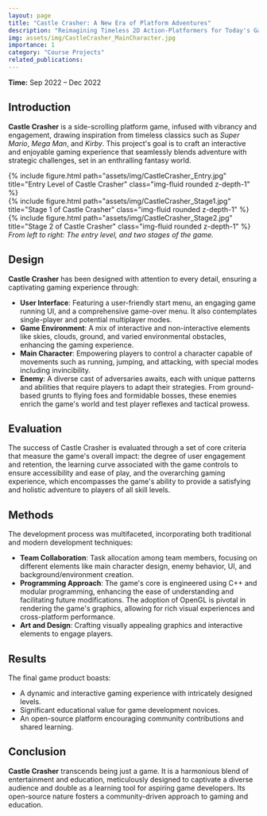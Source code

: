 ```yaml
---
layout: page
title: "Castle Crasher: A New Era of Platform Adventures"
description: "Reimagining Timeless 2D Action-Platformers for Today's Gaming Landscape"
img: assets/img/CastleCrasher_MainCharacter.jpg
importance: 1
category: "Course Projects"
related_publications:
---
```


<strong>Time:</strong> Sep 2022 – Dec 2022

## Introduction

**Castle Crasher** is a side-scrolling platform game, infused with vibrancy and engagement, drawing inspiration from timeless classics such as *Super Mario*, *Mega Man*, and *Kirby*. This project's goal is to craft an interactive and enjoyable gaming experience that seamlessly blends adventure with strategic challenges, set in an enthralling fantasy world.

<div class="row">
    <div class="col-sm mt-3 mt-md-0">
        {% include figure.html path="assets/img/CastleCrasher_Entry.jpg" title="Entry Level of Castle Crasher" class="img-fluid rounded z-depth-1" %}
    </div>
    <div class="col-sm mt-3 mt-md-0">
        {% include figure.html path="assets/img/CastleCrasher_Stage1.jpg" title="Stage 1 of Castle Crasher" class="img-fluid rounded z-depth-1" %}
    </div>
    <div class="col-sm mt-3 mt-md-0">
        {% include figure.html path="assets/img/CastleCrasher_Stage2.jpg" title="Stage 2 of Castle Crasher" class="img-fluid rounded z-depth-1" %}
    </div>
</div>
<div class="caption">
    <em>From left to right: The entry level, and two stages of the game.</em>
</div>

## Design

**Castle Crasher** has been designed with attention to every detail, ensuring a captivating gaming experience through:

- **User Interface**: Featuring a user-friendly start menu, an engaging game running UI, and a comprehensive game-over menu. It also contemplates single-player and potential multiplayer modes.
- **Game Environment**: A mix of interactive and non-interactive elements like skies, clouds, ground, and varied environmental obstacles, enhancing the gaming experience.
- **Main Character**: Empowering players to control a character capable of movements such as running, jumping, and attacking, with special modes including invincibility.
- **Enemy**: A diverse cast of adversaries awaits, each with unique patterns and abilities that require players to adapt their strategies. From ground-based grunts to flying foes and formidable bosses, these enemies enrich the game's world and test player reflexes and tactical prowess.

## Evaluation

The success of Castle Crasher is evaluated through a set of core criteria that measure the game's overall impact: the degree of user engagement and retention, the learning curve associated with the game controls to ensure accessibility and ease of play, and the overarching gaming experience, which encompasses the game's ability to provide a satisfying and holistic adventure to players of all skill levels.

## Methods

The development process was multifaceted, incorporating both traditional and modern development techniques:

- **Team Collaboration**: Task allocation among team members, focusing on different elements like main character design, enemy behavior, UI, and background/environment creation.
- **Programming Approach**: The game's core is engineered using C++ and modular programming, enhancing the ease of understanding and facilitating future modifications. The adoption of OpenGL is pivotal in rendering the game's graphics, allowing for rich visual experiences and cross-platform performance.
- **Art and Design**: Crafting visually appealing graphics and interactive elements to engage players.

## Results

The final game product boasts:

- A dynamic and interactive gaming experience with intricately designed levels.
- Significant educational value for game development novices.
- An open-source platform encouraging community contributions and shared learning.

## Conclusion

**Castle Crasher** transcends being just a game. It is a harmonious blend of entertainment and education, meticulously designed to captivate a diverse audience and double as a learning tool for aspiring game developers. Its open-source nature fosters a community-driven approach to gaming and education.
